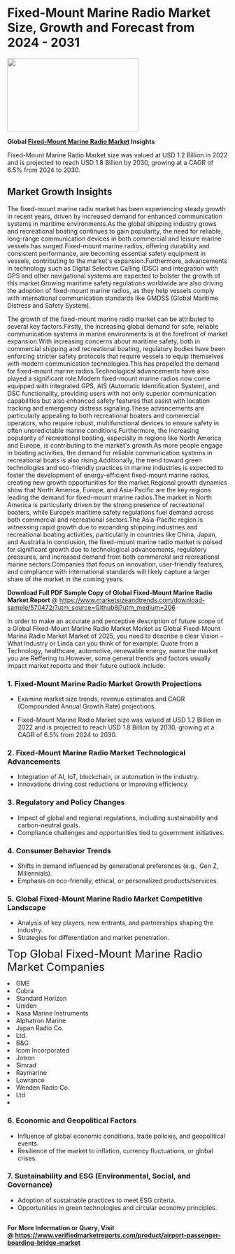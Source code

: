 <H1>Fixed-Mount Marine Radio Market Size, Growth and Forecast from 2024 - 2031</H1><img class="aligncenter size-medium wp-image-584254" src="https://thirdeyenews.in/wp-content/uploads/2024/09/Global-Market-Research-300x168.jpeg" alt="" width="300" height="168" /><p><strong>Global&nbsp;<a href="https://www.marketsizeandtrends.com/download-sample/570472/?utm_source=Github8j?utm_medium=206">Fixed-Mount Marine Radio Market</a> Insights</strong></p><p>Fixed-Mount Marine Radio Market size was valued at USD 1.2 Billion in 2022 and is projected to reach USD 1.8 Billion by 2030, growing at a CAGR of 6.5% from 2024 to 2030.</p><p><h2>Market Growth Insights</h2> <p>The fixed-mount marine radio market has been experiencing steady growth in recent years, driven by increased demand for enhanced communication systems in maritime environments.As the global shipping industry grows and recreational boating continues to gain popularity, the need for reliable, long-range communication devices in both commercial and leisure marine vessels has surged.Fixed-mount marine radios, offering durability and consistent performance, are becoming essential safety equipment in vessels, contributing to the market's expansion.Furthermore, advancements in technology such as Digital Selective Calling (DSC) and integration with GPS and other navigational systems are expected to bolster the growth of this market.Growing maritime safety regulations worldwide are also driving the adoption of fixed-mount marine radios, as they help vessels comply with international communication standards like GMDSS (Global Maritime Distress and Safety System).</p> <p>The growth of the fixed-mount marine radio market can be attributed to several key factors.Firstly, the increasing global demand for safe, reliable communication systems in marine environments is at the forefront of market expansion.With increasing concerns about maritime safety, both in commercial shipping and recreational boating, regulatory bodies have been enforcing stricter safety protocols that require vessels to equip themselves with modern communication technologies.This has propelled the demand for fixed-mount marine radios.Technological advancements have also played a significant role.Modern fixed-mount marine radios now come equipped with integrated GPS, AIS (Automatic Identification System), and DSC functionality, providing users with not only superior communication capabilities but also enhanced safety features that assist with location tracking and emergency distress signaling.These advancements are particularly appealing to both recreational boaters and commercial operators, who require robust, multifunctional devices to ensure safety in often unpredictable marine conditions.Furthermore, the increasing popularity of recreational boating, especially in regions like North America and Europe, is contributing to the market's growth.As more people engage in boating activities, the demand for reliable communication systems in recreational boats is also rising.Additionally, the trend toward green technologies and eco-friendly practices in marine industries is expected to foster the development of energy-efficient fixed-mount marine radios, creating new growth opportunities for the market.Regional growth dynamics show that North America, Europe, and Asia-Pacific are the key regions leading the demand for fixed-mount marine radios.The market in North America is particularly driven by the strong presence of recreational boaters, while Europe’s maritime safety regulations fuel demand across both commercial and recreational sectors.The Asia-Pacific region is witnessing rapid growth due to expanding shipping industries and recreational boating activities, particularly in countries like China, Japan, and Australia.In conclusion, the fixed-mount marine radio market is poised for significant growth due to technological advancements, regulatory pressures, and increased demand from both commercial and recreational marine sectors.Companies that focus on innovation, user-friendly features, and compliance with international standards will likely capture a larger share of the market in the coming years.</p> <p><span class=""><strong>Download Full PDF Sample Copy of Global Fixed-Mount Marine Radio Market Report</strong> @ <a href="https://www.marketsizeandtrends.com/download-sample/570472/?utm_source=Github8j?utm_medium=206" target="_blank">https://www.marketsizeandtrends.com/download-sample/570472/?utm_source=Github8j?utm_medium=206</a></span></p><p>In order to make an accurate and perceptive description of future scope of a Global&nbsp;Fixed-Mount Marine Radio Market Market as Global&nbsp;Fixed-Mount Marine Radio Market Market of 2025, you need to describe a clear Vision &ndash; What Industry or Linda can you think of for example: Quote from a Technology, healthcare, automotive, renewable energy, name the market you are Reffering to.However, some general trends and factors usually impact market reports and their future outlook include:</p><h3>1.&nbsp;<strong>Fixed-Mount Marine Radio Market Growth Projections</strong></h3><ul><li>Examine market size trends, revenue estimates and CAGR (Compounded Annual Growth Rate) projections.</li><li><p>Fixed-Mount Marine Radio Market size was valued at USD 1.2 Billion in 2022 and is projected to reach USD 1.8 Billion by 2030, growing at a CAGR of 6.5% from 2024 to 2030.</p></li></ul><h3>2.&nbsp;<strong>Fixed-Mount Marine Radio Market Technological Advancements</strong></h3><ul><li>Integration of AI, IoT, blockchain, or automation in the industry.</li><li>Innovations driving cost reductions or improving efficiency.</li></ul><h3>3.&nbsp;<strong>Regulatory and Policy Changes</strong></h3><ul><li>Impact of global and regional regulations, including sustainability and carbon-neutral goals.</li><li>Compliance challenges and opportunities tied to government initiatives.</li></ul><h3>4.&nbsp;<strong>Consumer Behavior Trends</strong></h3><ul><li>Shifts in demand influenced by generational preferences (e.g., Gen Z, Millennials).</li><li>Emphasis on eco-friendly, ethical, or personalized products/services.</li></ul><h3>5.&nbsp;<strong>Global Fixed-Mount Marine Radio Market Competitive Landscape</strong></h3><ul><li>Analysis of key players, new entrants, and partnerships shaping the industry.</li><li>Strategies for differentiation and market penetration.</li></ul><p data-pm-slice="1 1 []"><span style="color: inherit; font-family: inherit; font-size: 25px;">Top Global Fixed-Mount Marine Radio Market Companies</span></p><div class="" data-test-id=""><p><li>GME</li><li> Cobra</li><li> Standard Horizon</li><li> Uniden</li><li> Nasa Marine Instruments</li><li> Alphatron Marine</li><li> Japan Radio Co.</li><li> Ltd.</li><li> B&G</li><li> Icom Incorporated</li><li> Jotron</li><li> Simrad</li><li> Raymarine</li><li> Lowrance</li><li> Wenden Radio Co.</li><li> Ltd</li><li></li></p></div><h3>6.&nbsp;<strong>Economic and Geopolitical Factors</strong></h3><ul><li>Influence of global economic conditions, trade policies, and geopolitical events.</li><li>Resilience of the market to inflation, currency fluctuations, or global crises.</li></ul><h3>7.&nbsp;<strong>Sustainability and ESG (Environmental, Social, and Governance)</strong></h3><ul><li>Adoption of sustainable practices to meet ESG criteria.</li><li>Opportunities in green technologies and circular economy principles.</li></ul><h2><strong style="font-size: 14px;">For More Information or Query, Visit @&nbsp;</strong><a style="background-color: #ffffff; font-size: 14px;" href="https://www.marketsizeandtrends.com/report/fixed-mount-marine-radio-market/" target="_blank">https://www.verifiedmarketreports.com/product/airport-passenger-boarding-bridge-market</a></h2>